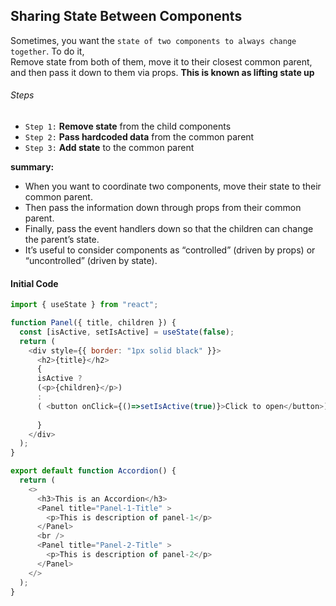##    Sharing State Between Components


Sometimes, you want the `state of two components to always change together`. To do it, <br/>
Remove state from both of  them, move it to their closest common parent, and then pass it down to them via props. **This is known as lifting state up**

<h6>Steps</h6>

-    `Step 1:` **Remove state** from the child components
-    `Step 2:` **Pass hardcoded data** from the common parent
-    `Step 3:` **Add state** to the common parent
    
**summary:**

-  When you want to coordinate two components, move their state to their common parent.
- Then pass the information down through props from their common parent.
- Finally, pass the event handlers down so that the children can change the parent’s state.
- It’s useful to consider components as “controlled” (driven by props) or “uncontrolled” (driven by state).

<h4>Initial Code </h4>

```javascript
import { useState } from "react";

function Panel({ title, children }) {
  const [isActive, setIsActive] = useState(false);
  return (
    <div style={{ border: "1px solid black" }}>
      <h2>{title}</h2>
      {
      isActive ? 
      (<p>{children}</p>) 
      :
      ( <button onClick={()=>setIsActive(true)}>Click to open</button>)
      
      }
    </div>
  );
}

export default function Accordion() {
  return (
    <>
      <h3>This is an Accordion</h3>
      <Panel title="Panel-1-Title" >
        <p>This is description of panel-1</p>
      </Panel>
      <br />
      <Panel title="Panel-2-Title" >
        <p>This is description of panel-2</p>
      </Panel>
    </>
  );
}

```
